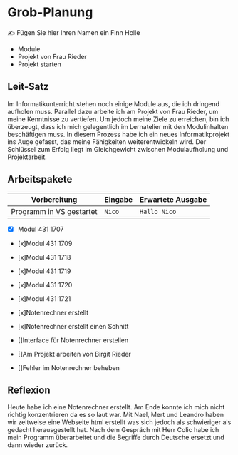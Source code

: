 # Grob-Planung

✍️ Fügen Sie hier Ihren Namen ein Finn Holle

 - Module
 - Projekt von Frau Rieder
 - Projekt starten

## Leit-Satz
Im Informatikunterricht stehen noch einige Module aus, die ich dringend aufholen muss. Parallel dazu arbeite ich am Projekt von Frau Rieder, um meine Kenntnisse zu vertiefen. Um jedoch meine Ziele zu erreichen, bin ich überzeugt, dass ich mich gelegentlich im Lernatelier mit den Modulinhalten beschäftigen muss. In diesem Prozess habe ich ein neues Informatikprojekt ins Auge gefasst, das meine Fähigkeiten weiterentwickeln wird. Der Schlüssel zum Erfolg liegt im Gleichgewicht zwischen Modulaufholung und Projektarbeit. 

## Arbeitspakete 

| Vorbereitung             | Eingabe | Erwartete Ausgabe |
| ------------------------ | ------- | ----------------- |
| Programm in VS gestartet | `Nico`  | `Hallo Nico`      |


- [x] Modul 431 1707
- [x]Modul 431 1709
- [x]Modul 431 1718
- [x]Modul 431 1719
- [x]Modul 431 1720
- [x]Modul 431 1721
- [x]Notenrechner erstellt
- [x]Notenrechner erstellt einen Schnitt

  
      

- []Interface für Notenrechner erstellen
- []Am Projekt arbeiten von Birgit Rieder
- []Fehler im Notenrechner beheben


## Reflexion
Heute habe ich eine Notenrechner erstellt. Am Ende konnte ich mich nicht richtig konzentrieren da es so laut war. 
Mit Nael, Mert und Leandro haben wir zeitweise eine Webseite html erstellt was sich jedoch als schwieriger als gedacht herausgestellt hat. Nach dem Gespräch mit Herr Colic habe ich mein Programm überarbeitet und die Begriffe durch Deutsche ersetzt und dann wieder zurück.





